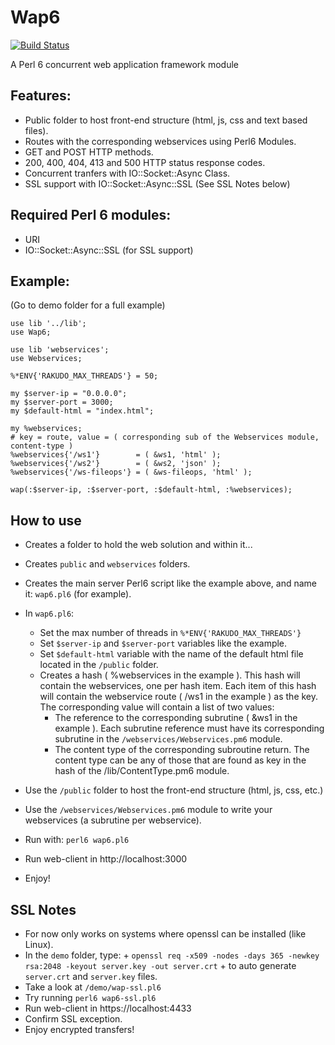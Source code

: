 # Wap6
[![Build Status](https://travis-ci.org/ramiroencinas/wap6.svg?branch=master)](https://travis-ci.org/ramiroencinas/wap6)

A Perl 6 concurrent web application framework module

## Features:

- Public folder to host front-end structure (html, js, css and text based files).
- Routes with the corresponding webservices using Perl6 Modules.
- GET and POST HTTP methods.
- 200, 400, 404, 413 and 500 HTTP status response codes.
- Concurrent tranfers with IO::Socket::Async Class.
- SSL support with IO::Socket::Async::SSL (See SSL Notes below)

## Required Perl 6 modules:

- URI
- IO::Socket::Async::SSL (for SSL support)

## Example:
(Go to demo folder for a full example)
```Perl6
use lib '../lib';
use Wap6;

use lib 'webservices';
use Webservices;

%*ENV{'RAKUDO_MAX_THREADS'} = 50;

my $server-ip = "0.0.0.0";
my $server-port = 3000;
my $default-html = "index.html";

my %webservices;
# key = route, value = ( corresponding sub of the Webservices module, content-type )
%webservices{'/ws1'}        = ( &ws1, 'html' );
%webservices{'/ws2'}        = ( &ws2, 'json' );
%webservices{'/ws-fileops'} = ( &ws-fileops, 'html' );

wap(:$server-ip, :$server-port, :$default-html, :%webservices);
```

## How to use

- Creates a folder to hold the web solution and within it...
- Creates `public` and `webservices` folders.
- Creates the main server Perl6 script like the example above, and name it: `wap6.pl6` (for example).
- In `wap6.pl6`:
  - Set the max number of threads in `%*ENV{'RAKUDO_MAX_THREADS'}`
  - Set `$server-ip` and `$server-port` variables like the example.
  - Set `$default-html` variable with the name of the default html file located in the `/public` folder.
  - Creates a hash ( %webservices in the example ). This hash will contain the webservices, one per hash item. Each item of this hash will contain the webservice route ( /ws1 in the example ) as the key. The corresponding value will contain a list of two values:
    - The reference to the corresponding subrutine ( &ws1 in the example ). Each subrutine reference must have its corresponding subrutine in the `/webservices/Webservices.pm6` module.
    - The content type of the corresponding subroutine return. The content type can be any of those that are found as key in the hash of the /lib/ContentType.pm6 module.

- Use the `/public` folder to host the front-end structure (html, js, css, etc.)
- Use the `/webservices/Webservices.pm6` module to write your webservices (a subrutine per webservice).

- Run with: `perl6 wap6.pl6`
- Run web-client in http://localhost:3000
- Enjoy!

## SSL Notes

- For now only works on systems where openssl can be installed (like Linux).
- In the `demo` folder, type: +
`openssl req -x509 -nodes -days 365 -newkey rsa:2048 -keyout server.key -out server.crt` +
to auto generate `server.crt` and `server.key` files.
- Take a look at `/demo/wap-ssl.pl6`
- Try running `perl6 wap6-ssl.pl6`
- Run web-client in https://localhost:4433
- Confirm SSL exception.
- Enjoy encrypted transfers!
